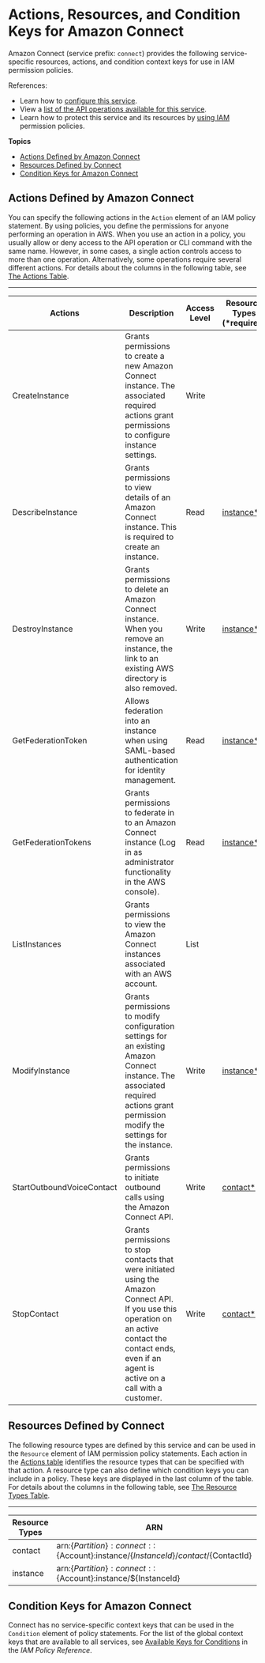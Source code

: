 # Actions, Resources, and Condition Keys for Amazon Connect<a name="list_amazonconnect"></a>

Amazon Connect \(service prefix: `connect`\) provides the following service\-specific resources, actions, and condition context keys for use in IAM permission policies\.

References:
+ Learn how to [configure this service](http://docs.aws.amazon.com/connect/latest/adminguide/)\.
+ View a [list of the API operations available for this service](http://docs.aws.amazon.com/connect/latest/adminguide/)\.
+ Learn how to protect this service and its resources by [using IAM]() permission policies\.

**Topics**
+ [Actions Defined by Amazon Connect](#amazonconnect-actions-as-permissions)
+ [Resources Defined by Connect](#amazonconnect-resources-for-iam-policies)
+ [Condition Keys for Amazon Connect](#amazonconnect-policy-keys)

## Actions Defined by Amazon Connect<a name="amazonconnect-actions-as-permissions"></a>

You can specify the following actions in the `Action` element of an IAM policy statement\. By using policies, you define the permissions for anyone performing an operation in AWS\. When you use an action in a policy, you usually allow or deny access to the API operation or CLI command with the same name\. However, in some cases, a single action controls access to more than one operation\. Alternatively, some operations require several different actions\. For details about the columns in the following table, see [The Actions Table](reference_policies_actions-resources-contextkeys.md#actions_table)\.


****  

| Actions | Description | Access Level | Resource Types \(\*required\) | Condition Keys | Dependent Actions | 
| --- | --- | --- | --- | --- | --- | 
| CreateInstance | Grants permissions to create a new Amazon Connect instance\. The associated required actions grant permissions to configure instance settings\. | Write |  |  |  | 
| DescribeInstance | Grants permissions to view details of an Amazon Connect instance\. This is required to create an instance\. | Read | [instance\*](#amazonconnect-instance)  |  | firehose:DescribeDeliveryStream firehose:ListDeliveryStreams kinesis:DescribeStream kinesis:ListStreams kms:DescribeKey kms:ListAliases s3:ListAllMyBuckets  | 
| DestroyInstance | Grants permissions to delete an Amazon Connect instance\. When you remove an instance, the link to an existing AWS directory is also removed\. | Write | [instance\*](#amazonconnect-instance)  |  |  | 
| GetFederationToken | Allows federation into an instance when using SAML\-based authentication for identity management\. | Read | [instance\*](#amazonconnect-instance)  |  |  | 
| GetFederationTokens | Grants permissions to federate in to an Amazon Connect instance \(Log in as administrator functionality in the AWS console\)\. | Read | [instance\*](#amazonconnect-instance)  |  | connect:DescribeInstance connect:DestroyInstance connect:ListInstances ds:DeleteDirectory ds:DescribeDirectories ds:UnauthorizeApplication kms:RetireGrant  | 
| ListInstances | Grants permissions to view the Amazon Connect instances associated with an AWS account\. | List |  |  |  | 
| ModifyInstance | Grants permissions to modify configuration settings for an existing Amazon Connect instance\. The associated required actions grant permission modify the settings for the instance\.  | Write | [instance\*](#amazonconnect-instance)  |  | firehose:DescribeDeliveryStream firehose:ListDeliveryStreams kinesis:DescribeStream kinesis:ListStreams kms:CreateGrant kms:DescribeKey kms:ListAliases kms:RetireGrant s3:CreateBucket s3:ListAllMyBuckets  | 
| StartOutboundVoiceContact | Grants permissions to initiate outbound calls using the Amazon Connect API\. | Write | [contact\*](#amazonconnect-contact)  |  |  | 
| StopContact | Grants permissions to stop contacts that were initiated using the Amazon Connect API\. If you use this operation on an active contact the contact ends, even if an agent is active on a call with a customer\. | Write | [contact\*](#amazonconnect-contact)  |  |  | 

## Resources Defined by Connect<a name="amazonconnect-resources-for-iam-policies"></a>

The following resource types are defined by this service and can be used in the `Resource` element of IAM permission policy statements\. Each action in the [Actions table](#amazonconnect-actions-as-permissions) identifies the resource types that can be specified with that action\. A resource type can also define which condition keys you can include in a policy\. These keys are displayed in the last column of the table\. For details about the columns in the following table, see [The Resource Types Table](reference_policies_actions-resources-contextkeys.md#resources_table)\.


****  

| Resource Types | ARN | Condition Keys | 
| --- | --- | --- | 
| contact | arn:$\{Partition\}:connect::$\{Account\}:instance/$\{InstanceId\}/contact/$\{ContactId\} |  | 
| instance | arn:$\{Partition\}:connect::$\{Account\}:instance/$\{InstanceId\} |  | 

## Condition Keys for Amazon Connect<a name="amazonconnect-policy-keys"></a>

Connect has no service\-specific context keys that can be used in the `Condition` element of policy statements\. For the list of the global context keys that are available to all services, see [Available Keys for Conditions](http://docs.aws.amazon.com/IAM/latest/UserGuide/reference_policies_condition-keys.html#AvailableKeys) in the *IAM Policy Reference*\.